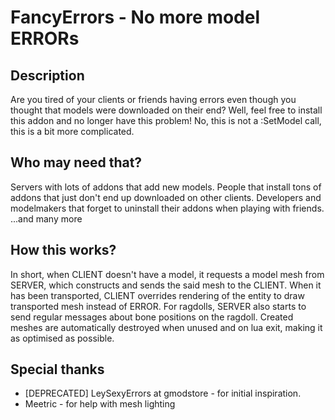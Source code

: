 # FancyErrors - No more model ERRORs

## Description
Are you tired of your clients or friends having errors even though you thought that models were downloaded on their end? Well, feel free to install this addon and no longer have this problem!
No, this is not a :SetModel call, this is a bit more complicated.

## Who may need that?
Servers with lots of addons that add new models.
People that install tons of addons that just don't end up downloaded on other clients.
Developers and modelmakers that forget to uninstall their addons when playing with friends.
...and many more

## How this works?
In short, when CLIENT doesn't have a model, it requests a model mesh from SERVER, which constructs and sends the said mesh to the CLIENT. When it has been transported, CLIENT overrides rendering of the entity to draw transported mesh instead of ERROR. For ragdolls, SERVER also starts to send regular messages about bone positions on the ragdoll. Created meshes are automatically destroyed when unused and on lua exit, making it as optimised as possible.

## Special thanks
- [DEPRECATED] LeySexyErrors at gmodstore - for initial inspiration.
- Meetric - for help with mesh lighting
